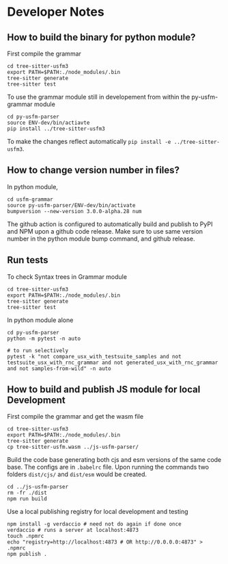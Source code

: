 # Developer Notes

## How to build the binary for python module?

First compile the grammar
```
cd tree-sitter-usfm3
export PATH=$PATH:./node_modules/.bin
tree-sitter generate
tree-sitter test
```
To use the grammar module still in developement from within the py-usfm-grammar module
```
cd py-usfm-parser
source ENV-dev/bin/actiavte
pip install ../tree-sitter-usfm3
```

To make the changes reflect automatically `pip install -e ../tree-sitter-usfm3`.

## How to change version number in files?

In python module,
```
cd usfm-grammar
source py-usfm-parser/ENV-dev/bin/activate
bumpversion --new-version 3.0.0-alpha.28 num
```

The github action is configured to automatically build and publish to PyPI and NPM upon a github code release. Make sure to use same version number in the python module bump command, and github release.

## Run tests
To check Syntax trees in Grammar module
```
cd tree-sitter-usfm3
export PATH=$PATH:./node_modules/.bin
tree-sitter generate
tree-sitter test
```

In python module alone

```
cd py-usfm-parser
python -m pytest -n auto

# to run selectively
pytest -k "not compare_usx_with_testsuite_samples and not testsuite_usx_with_rnc_grammar and not generated_usx_with_rnc_grammar and not samples-from-wild" -n auto

```

## How to build and publish JS module for local Development

First compile the grammar and get the wasm file
```
cd tree-sitter-usfm3
export PATH=$PATH:./node_modules/.bin
tree-sitter generate
cp tree-sitter-usfm.wasm ../js-usfm-parser/
```

Build the code base generating both cjs and esm versions of the same code base. The configs are in `.babelrc` file. Upon running the commands two folders `dist/cjs/` and `dist/esm` would be created.

```
cd ../js-usfm-parser
rm -fr ./dist
npm run build
```

Use  a local publishing registry for local development and testing

```
npm install -g verdaccio # need not do again if done once
verdaccio # runs a server at localhost:4873
touch .npmrc
echo "registry=http://localhost:4873 # OR http://0.0.0.0:4873" > .npmrc
npm publish .
```

